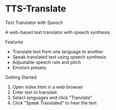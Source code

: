 # TTS-Translate

Text Translator with Speech

A web-based text translator with speech synthesis.

Features
- Translate text from one language to another
- Speak translated text using speech synthesis
- Adjustable speech rate and pitch
- Emotion presets

Getting Started
1. Open index.html in a web browser
2. Enter text to translate
3. Select languages and click "Translate"
4. Click "Speak Translated" to hear the text
